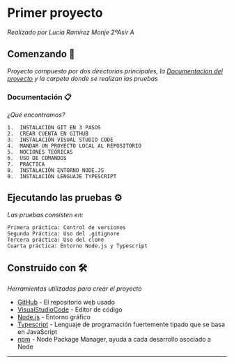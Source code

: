 # Primer proyecto

_Realizado por Lucía Ramírez Monje 2ºAsir A_

## Comenzando 🚀

_Proyecto compuesto por dos directorios principales, la [Documentacion del proyecto](http://www.dropwizard.io/1.0.2/docs/) y la carpeta donde se realizan las pruebas_


### Documentación 📋

_¿Qué encontramos?_

```
1.	INSTALACIÓN GIT EN 3 PASOS
2.	CREAR CUENTA EN GITHUB
3.	INSTALACIÓN VISUAL STUDIO CODE 
4.	MANDAR UN PROYECTO LOCAL AL REPOSITORIO
5.	NOCIONES TEÓRICAS
6.	USO DE COMANDOS
7.	PRÁCTICA
8.	INSTALACIÓN ENTORNO NODE.JS  
9.	INSTALACIÓN LENGUAJE TYPESCRIPT  

```

## Ejecutando las pruebas ⚙️

_Las pruebas consisten en:_
```
Primera práctica: Control de versiones
Segunda Práctica: Uso del .gitignore
Tercera práctica: Uso del clone
Cuarta práctica: Entorno Node.js y Typescript
```


## Construido con 🛠️

_Herramientas utilizadas para crear el proyecto_

* [GitHub](https://github.com/) - El repositorio web usado
* [VisualStudioCode](https://code.visualstudio.com/) - Editor de código
* [Node.js](https://nodejs.org/es/) - Entorno gráfico
* [Typescript](https://www.typescriptlang.org/) - Lenguaje de programación fuertemente tipado que se basa en JavaScript
* [npm](https://www.npmjs.com/) -  Node Package Manager, ayuda a cada desarrollo asociado a Node



---
